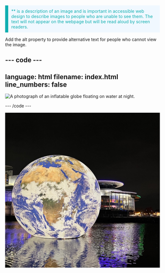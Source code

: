 <p style="border-left: solid; border-width:10px; border-color: #0faeb0; background-color: aliceblue; padding: 10px;">
<span style="color: #0faeb0">**</Alternative (Alt) text**</span> is a description of an image and is important in accessible web design to describe images to people who are unable to see them. The text will not appear on the webpage but will be read aloud by screen readers.
</p>
  
Add the alt property to provide alternative text for people who cannot view the image.
  
--- code ---
---
language: html
filename: index.html
line_numbers: false
---       
  
<img src="globe.png" alt="A photograph of an inflatable globe floating on water at night.">

--- /code ---
  
![A photograph of an inflatable globe floating on water at night.](images/globe.png)

